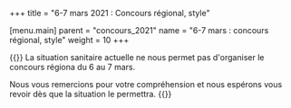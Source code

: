+++
title = "6-7 mars 2021 : Concours régional, style"

[menu.main]
  parent = "concours_2021"
  name = "6-7 mars : concours régional, style"
  weight = 10
+++

{{<admonition covid-red>}}
La situation sanitaire actuelle ne nous permet pas d'organiser le concours régiona du 6 au 7 mars.

Nous vous remercions pour votre compréhension et nous espérons vous revoir dès que la situation le permettra.
{{</admonition>}}

